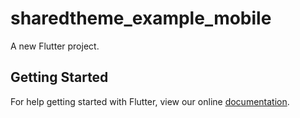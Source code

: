 # sharedtheme_example_mobile

A new Flutter project.

## Getting Started

For help getting started with Flutter, view our online
[documentation](https://flutter.io/).
